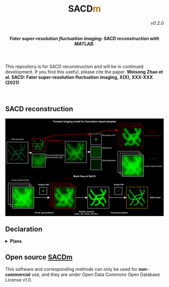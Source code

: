 <p>
<h1 align="center">SACD<font color="#b07219">m</font></h1>
<h6 align="right">v0.2.0</h6>
<h5 align="center">Fater super-resolution fluctuation imaging: SACD reconstruction with MATLAB.</h5>
</p>
<br>

<!-- <p>
<img src='./imgs/splash.png' align="left" width=170>
<p> -->


This repository is for SACD reconstruction and will be in continued development. If you find this useful, please cite the paper. <b>Weisong Zhao et al. SACD: Fater super-resolution fluctuation imaging,  X(X), XXX-XXX (2021)</b>
<br>
<br>
<br>

<!-- <p>
<img src='./imgs/imagej-128.png' align="right" width=50>
</p>
<br>

[Portal]() to the plugin. -->

## SACD reconstruction

<p align='center'>
<img src='./imgs/SACD model.png' align="center" width=900>
</p>


## Declaration
<!-- This repository contains the java source code (Maven) for <b>SACD</b> imagej plugin.  This plugin is for the <b>Simplified SACD</b> (w/o sparse deconvolution), and is also accompanied with conventional <b>SOFI</b> calculation. The development of this imagej plugin is work in progress, so expect rough edges. 

If you want to reproduce the results of SACD publication, the <b>SACDM</b> (Matlab version) is recommended. Due to the distance between the Fourier interpolation, deconvolution of <b>SACDj</b>, and <b>SACDM</b>, there may exist a gap between the results of <b>SACDM</b> and <b>SACDj</b>. To me, the implementations of  <b>SACDM</b>  are more flexible and accurate.  -->


<details>
<summary><b>Plans</b></summary>

- Full FRC assisted SACD;
- Another type of interpolation, 3D XC type calculation will be added.
</details>

## Open source [SACDm](https://github.com/WeisongZhao/SACDm)
This software and corresponding methods can only be used for **non-commercial** use, and they are under Open Data Commons Open Database License v1.0.